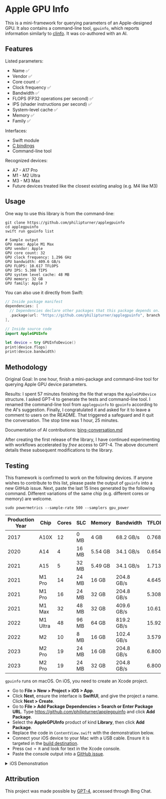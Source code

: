 # Apple GPU Info

This is a mini-framework for querying parameters of an Apple-designed GPU. It also contains a command-line tool, `gpuinfo`, which reports information similarly to [clinfo](https://github.com/Oblomov/clinfo). It was co-authored with an AI.

## Features

Listed parameters:
- Name ✅
- Vendor ✅
- Core count ✅
- Clock frequency ✅
- Bandwidth ✅
- FLOPS (FP32 operations per second) ✅
- IPS (shader instructions per second) ✅
- System-level cache ✅
- Memory ✅
- Family ✅

Interfaces:
- Swift module
- [C bindings](./Sources/AppleGPUInfo/include/AppleGPUInfo/AppleGPUInfo.h)
- Command-line tool

Recognized devices:
- A7 - A17 Pro
- M1 - M2 Ultra
- M3 - M3 Max
- Future devices treated like the closest existing analog (e.g. M4 like M3)

## Usage

One way to use this library is from the command-line:

```
git clone https://github.com/philipturner/applegpuinfo
cd applegpuinfo
swift run gpuinfo list

# Sample output
GPU name: Apple M1 Max
GPU vendor: Apple
GPU core count: 32
GPU clock frequency: 1.296 GHz
GPU bandwidth: 409.6 GB/s
GPU FLOPS: 10.617 TFLOPS
GPU IPS: 5.308 TIPS
GPU system level cache: 48 MB
GPU memory: 32 GB
GPU family: Apple 7
```

You can also use it directly from Swift:

```swift
// Inside package manifest
dependencies: [
  // Dependencies declare other packages that this package depends on.
  .package(url: "https://github.com/philipturner/applegpuinfo", branch: "main"),
],

// Inside source code
import AppleGPUInfo

let device = try GPUInfoDevice()
print(device.flops)
print(device.bandwidth)
```

## Methodology

Original Goal: In one hour, finish a mini-package and command-line tool for querying Apple GPU device parameters.

Results: I spent 57 minutes finishing the file that wraps the `AppleGPUDevice` structure. I asked GPT-4 to generate the tests and command-line tool. I renamed the command-line tool from `applegpuinfo` to `gpuinfo` according to the AI's suggestion. Finally, I congratulated it and asked for it to leave a comment to users on the README. That triggered a safeguard and it quit the conversation. The stop time was 1 hour, 25 minutes.

Documentation of AI contributions: [bing-conversation.md](./Documentation/bing-conversation.md)

After creating the first release of the library, I have continued experimenting with workflows accelerated by _free_ access to GPT-4. The above document details these subsequent modifications to the library.

## Testing

This framework is confirmed to work on the following devices. If anyone wishes to contribute to this list, please paste the output of `gpuinfo` into a new GitHub issue. Next, paste the last 15 lines generated by the following command. Different variations of the same chip (e.g. different cores or memory) are welcome.

```
sudo powermetrics --sample-rate 500 --samplers gpu_power
```

| Production Year | Chip | Cores | SLC | Memory | Bandwidth | TFLOPS |
| --------------- | --- | ----- | ------ | ---- | --------- | ------ |
| 2017 | A10X     | 12 |  0 MB |    4 GB |  68.2 GB/s |  0.768 |
| 2020 | A14      |  4 | 16 MB | 5.54 GB |  34.1 GB/s |  0.654 |
| 2021 | A15      |  5 | 32 MB | 5.49 GB |  34.1 GB/s |  1.713 |
| 2021 | M1 Pro   | 14 | 24 MB |   16 GB | 204.8 GB/s |  4.645 |
| 2021 | M1 Pro   | 16 | 24 MB |   32 GB | 204.8 GB/s |  5.308 |
| 2021 | M1 Max   | 32 | 48 MB |   32 GB | 409.6 GB/s | 10.617 |
| 2022 | M1 Ultra | 48 | 96 MB |   64 GB | 819.2 GB/s | 15.925 |
| 2022 | M2       | 10 |  8 MB |   16 GB | 102.4 GB/s |  3.579 |
| 2023 | M2 Pro   | 19 | 24 MB |   16 GB | 204.8 GB/s |  6.800 |
| 2023 | M2 Pro   | 19 | 24 MB |   32 GB | 204.8 GB/s |  6.800 |

`gpuinfo` runs on macOS. On iOS, you need to create an Xcode project. 
- Go to <b>File > New > Project > iOS > App</b>. 
- Click <b>Next</b>, ensure the interface is <b>SwiftUI</b>, and give the project a name. Click <b>Next > Create</b>.
- Go to <b>File > Add Package Dependencies > Search or Enter Package URL</b>. Type https://github.com/philipturner/applegpuinfo and click <b>Add Package</b>.
- Select the <b>AppleGPUInfo</b> product of kind <b>Library</b>, then click <b>Add Package</b>.
- Replace the code in `ContentView.swift` with the demonstration below.
- Connect your iOS device to your Mac with a USB cable. Ensure it is targeted in the [build destination](./Documentation/build-destination-screenshot.png).
- Press `Cmd + R` and look for text in the Xcode console.
- Paste the console output into a [GitHub issue](https://github.com/philipturner/applegpuinfo/issues).

<details>
<summary>iOS Demonstration</summary>

```swift
import AppleGPUInfo
import SwiftUI

struct ContentView: View {
  var body: some View {
    VStack {
      Image(systemName: "globe")
        .imageScale(.large)
        .foregroundStyle(.tint)
      Text({ () -> String in
        logHardwareSpecifications()
        return "Hello, world!"
      }())
    }
    .padding()
  }
}

func logHardwareSpecifications() {
  do {
    // Create an instance of GPUInfoDevice using its initializer
    let error = setenv("GPUINFO_LOG_LEVEL", "1", 1)
    if error != 0 {
      print("'setenv' failed with error code '\(error)'.")
    }
    _ = try GPUInfoDevice()
  } catch {
    // Handle any errors that may occur
    print("Error: \(error.localizedDescription)")
  }
}
```

</details>

## Attribution

This project was made possible by [GPT-4](https://openai.com/research/gpt-4), accessed through Bing Chat.
